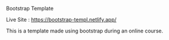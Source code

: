 Bootstrap Template

Live Site : https://bootstrap-templ.netlify.app/

This is a template made using bootstrap during an online course.
